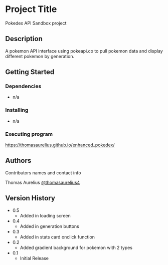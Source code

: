 # Project Title

Pokedex API Sandbox project

## Description

A pokemon API interface using pokeapi.co to pull pokemon data and display different pokemon by generation.

## Getting Started

### Dependencies

-  n/a

### Installing

-  n/a

### Executing program

https://thomasaurelius.github.io/enhanced_pokedex/

## Authors

Contributors names and contact info

Thomas Aurelius
[@thomasaurelius4](https://twitter.com/thomasaurelius4)

## Version History

-  0.5
   -  Added in loading screen
-  0.4
   -  Added in generation buttons
-  0.3
   -  Added in stats card onclick function
-  0.2
   -  Added gradient background for pokemon with 2 types
-  0.1
   -  Initial Release
